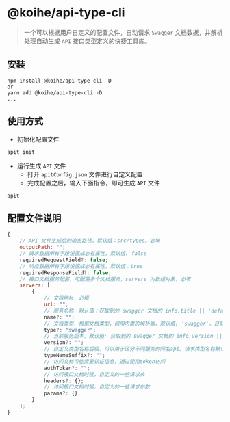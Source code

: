 # @koihe/api-type-cli

> 一个可以根据用户自定义的配置文件，自动请求 `Swagger` 文档数据，并解析处理自动生成 `API` 接口类型定义的快捷工具库。

## 安装

```
npm install @koihe/api-type-cli -D
or
yarn add @koihe/api-type-cli -D
...
```

## 使用方式

- 初始化配置文件

```
apit init
```

- 运行生成 `API` 文件
  - 打开 `apitConfig.json` 文件进行自定义配置
  - 完成配置之后，输入下面指令，即可生成 `API` 文件
```
apit
```

## 配置文件说明

```javascript
{
    // API 文件生成后的输出路径，默认值：src/types。必填
    outputPath: "";
    // 请求数据所有字段设置成必有属性，默认值: false
    requiredRequestField?: false;
    // 响应数据所有字段设置成必有属性，默认值：true
    requiredResponseField?: false;
    // 接口文档服务配置，可配置多个文档服务，servers 为数组对象，必填
    servers: [
        {
            // 文档地址，必填
            url: "";
            // 服务名称，默认值：获取到的 swagger 文档的 info.title || 'default'。有值的情况下，文件输出变成 -> 路径/[name].ts
            name?: "";
            // 文档类型，根据文档类型，调用内置的解析器，默认值: 'swagger'。目前仅支持'swagger'
            type?: "swagger";
            // 当前服务版本，默认值: 获取到的 swagger 文档的 info.version || 'v1'，如果是其他版本，如 v2，生成的类型定义名称自动会拼接 'V2'
            version?: "";
            // 自定义类型名称后缀，可以用于区分不同服务的同名api。请求类型名称默认：methodType + url + 'ReqType' + typeNameSuffix + version，响应类型名称默认：methodType + url + 'ResType' + typeNameSuffix + version
            typeNameSuffix?: "";
            // 访问文档可能需要认证信息，通过使用token访问
            authToken?: "";
            // 访问接口文档时候，自定义的一些请求头
            headers?: {};
            // 访问接口文档时候，自定义的一些请求参数
            params?: {};
        }
    ];
}
```